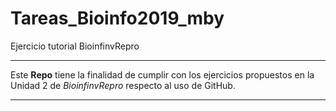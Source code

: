 # Tareas_Bioinfo2019_mby
Ejercicio tutorial BioinfinvRepro

***

Este **Repo** tiene la finalidad de cumplir con los ejercicios propuestos en la Unidad 2 de _BioinfinvRepro_ respecto al uso de GitHub. 

***
